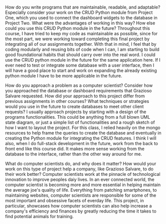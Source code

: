 How do you write programs that are maintainable, readable, and adaptable? Especially consider your work on the CRUD Python module from Project One, which you used to connect the dashboard widgets to the database in Project Two. What were the advantages of working in this way? How else could you use this CRUD Python module in the future?
Throughout this course, I have tried to keep my code as maintainable as possible, since for the most part, we were working toward completing this final project by integrating all of our assignments together. With that in mind, I feel that by coding modularly and reusing bits of code when I can, I am starting to build good foundational habits that should carry over into the real word. I could use the CRUD python module in the future for the same application here. If I ever need to test or integrate some database with a user interface, then I will have a good place to start and work on expanding the already existing python module I have to be more applicable in the future. 


How do you approach a problem as a computer scientist? Consider how you approached the database or dashboard requirements that Grazioso Salvare requested. How did your approach to this project differ from previous assignments in other courses? What techniques or strategies would you use in the future to create databases to meet other client requests?
I usually approach projects by starting with a design of the programs functionalities. This could be anything from a full blown UML state diagram, or just a simple list of functionalities and a rough sketch of how I want to layout the project. For this class, I relied heavily on the mongo resources to help frame the queries to create the database and eventually in creating the Python module for integrating the CRUD features. I think I will also, when I do full-stack development in the future, work from the back to front end like this course did. It makes more sense working from the database to the interface, rather than the other way around for me.


What do computer scientists do, and why does it matter? How would your work on this type of project help a company, like Grazioso Salvare, to do their work better?
Computer scientists work at the pinnacle of technological innovation to improve peoples daiy lives. In an ever connected world, the computer scientist is becoming more and more essential in helping maintain the average joe's quality of life. Everything from patching smartphones, to maintaining websites, computer scientists are responsible for some of the most important and obsessive facets of everday life. This project, in particular, showcases how computer scientists can also help increase a company's efficiency and finances by greatly reducing the time it takes to find potential animals for training.
